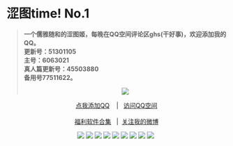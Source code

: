 <h1>涩图time! No.1</h1>
<blockquote>
<p><strong>一个儒雅随和的涩图姬，每晚在QQ空间评论区ghs(干好事)，欢迎添加我的QQ。</br>更新号：51301105&nbsp&nbsp</br>主号：6063021&nbsp&nbsp</br>真人篇更新号：45503880&nbsp&nbsp</br>备用号77511622。</strong></p>
<div align="center"<a href="https://sm.ms/image/PaZDhse3pEOTFX7" target="_blank"><img src="https://i.loli.net/2020/06/13/PaZDhse3pEOTFX7.gif" /></a></blockquote></div>
<div align="center"><p><a href="https://qm.qq.com/cgi-bin/qm/qr?k=VHVfncJChRrSp_NGJrlJNgYpoaZ9ukMV
" rel="nofollow">点我添加QQ</a>&nbsp&nbsp&nbsp | &nbsp&nbsp;<a href="https://mp.qzone.qq.com/u/51301105?uin=51301105&is_famous_space=1&brand_flag=0
" rel="nofollow">访问QQ空间</a><br/><br><a href="https://sharechain.qq.com/64af2d17d969dc099327f1cd8f9dbe53
">福利软件合集</a> &nbsp&nbsp|&nbsp&nbsp;<a href="https://weibo.com/u/6101833251">关注我的微博</a></p></div>
<div align="center"<a href="" target="_blank">

<img src="https://i.loli.net/2020/08/01/Rk94JfoNdWmxKQb.jpg" />
<img src="https://i.loli.net/2020/08/01/CgDO7j2FPhiNlRJ.jpg" />
<img src="https://i.loli.net/2020/08/01/Lot7d8D4jqTFsWV.jpg" />
<img src="https://i.loli.net/2020/08/01/95y4F3X1P7QbvjL.jpg" />
<img src="https://i.loli.net/2020/08/01/sWiRpZXTb8ND27d.png" />
<img src="https://i.loli.net/2020/08/02/XJuFapgvYr1VQHR.jpg" />
<img src="https://i.loli.net/2020/08/02/oeYuh14iPLDcImM.jpg" />
<img src="https://i.loli.net/2020/08/02/HwDhG5lPRdMmtu9.jpg" />
<img src="https://i.pixxxels.cc/nLVb9SPv/BEB1-A58-C-1036-4-CA5-82-FC-66453-A4-ED71-C.jpg" />
<img src="" />
